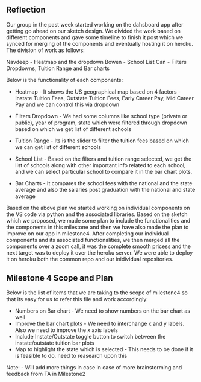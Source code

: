 ## Reflection

Our group in the past week started working on the dahsboard app after getting go ahead on our sketch design. We divided the work based on different components and gave some timeline to finish it post which we synced for merging of the components and eventually hosting it on heroku. The division of work as follows:

Navdeep -  Heatmap and the dropdown
Bowen - School List
Can - Filters Dropdowns, Tuition Range and Bar charts

Below is the functionality of each components:

- Heatmap - It shows the US geographical map based on 4 factors - Instate Tuition Fees, Outstate Tuition Fees, Early Career Pay, Mid Career Pay and we can control this via dropdown

- Filters Dropdown - We had some columns like school type (private or public), year of program, state which were filtered through dropdown based on which we get list of different schools

- Tuition Range - Its is the slider to filter the tuition fees based on which we can get list of different schools

- School List - Based on the filters and tuition range selected, we get the list of schools along with other important info related to each school, and we can select particular school to compare it in the bar chart plots.

- Bar Charts - It compares the school fees with the national and the state average and also the salaries post graduation with the national and state average

Based on the above plan we started working on individual components on the VS code via python and the associated libraries. Based on the sketch which we proposed, we made some plan to include the functionalities and the components in this milestone and then we have also made the plan to improve on our app in milestone4. After completing our individual components and its associated functionalities, we then merged all the components over a zoom call, it was the complete smooth pricess and the next target was to deploy it over the heroku server. We were able to deploy it on heroku both the common repo and our inidividual repositories.

## Milestone 4 Scope and Plan

Below is the list of items that we are taking to the scope of milestone4 so that its easy for us to refer this file and work accordingly:

- Numbers on Bar chart - We need to show numbers on the bar chart as well
- Improve the bar chart plots - We need to interchange x and y labels. Also we need to improve the x axis labels
- Include Instate/Outstate toggle button to switch between the instate/outstate tuition bar plots
- Map to highlight the state which is selected - This needs to be done if it is feasible to do, need to reasearch upon this

Note: - Will add more things in case in case of more brainstorming and feedback from TA in Milestone2
